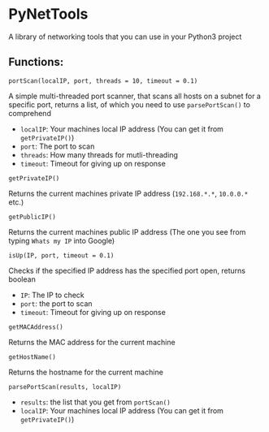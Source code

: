 # PyNetTools
A library of networking tools that you can use in your Python3 project

## Functions:
```
portScan(localIP, port, threads = 10, timeout = 0.1)
```
A simple multi-threaded port scanner, that scans all hosts on a subnet for a specific port, returns a list, of which you need to use `parsePortScan()` to comprehend
- `localIP`: Your machines local IP address (You can get it from `getPrivateIP()`)
- `port`: The port to scan
- `threads`: How many threads for mutli-threading
- `timeout`: Timeout for giving up on response

```
getPrivateIP()
```
Returns the current machines private IP address (`192.168.*.*`, `10.0.0.*` etc.)


```
getPublicIP()
```
Returns the current machines public IP address (The one you see from typing `Whats my IP` into Google)


```
isUp(IP, port, timeout = 0.1)
```
Checks if the specified IP address has the specified port open, returns boolean
- `IP`: The IP to check
- `port`: the port to scan
- `timeout`: Timeout for giving up on response


```
getMACAddress()
```
Returns the MAC address for the current machine

```
getHostName()
```
Returns the hostname for the current machine

```
parsePortScan(results, localIP)
```
- `results`: the list that you get from `portScan()`
- `localIP`: Your machines local IP address (You can get it from `getPrivateIP()`)


